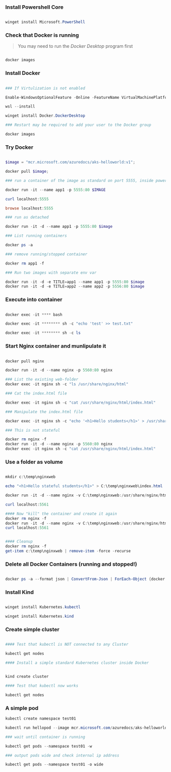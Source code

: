### Install Powershell Core

```powershell

winget install Microsoft.PowerShell


```

### Check that Docker is running
> You may need to run the *Docker Desktop* program first

```powershell

docker images

```

### Install Docker

```powershell

### If Virtulization is not enabled

Enable-WindowsOptionalFeature -Online -FeatureName VirtualMachinePlatform -NoRestart

wsl --install

winget install Docker.DockerDesktop

### Restart may be required to add your user to the Docker group

docker images


```

### Try Docker

```powershell

$image = "mcr.microsoft.com/azuredocs/aks-helloworld:v1";

docker pull $image;

### run a container of the image as standard on port 5555, inside powershell not detached

docker run -it --name app1 -p 5555:80 $IMAGE

curl localhost:5555

browse localhost:5555

### run as detached

docker run -it -d --name app1 -p 5555:80 $image

### List running containers

docker ps -a

### remove running/stopped container

docker rm app1 -f

### Run two images with separate env var

docker run -it -d -e TITLE=app1 --name app1 -p 5555:80 $image
docker run -it -d -e TITLE=app2 --name app2 -p 5556:80 $image

```

### Execute into container

```powershell

docker exec -it **** bash

docker exec -it ******** sh -c "echo 'test' >> test.txt"

docker exec -it ******** sh -c ls

```

### Start Nginx container and munlipulate it

```powershell

docker pull nginx

docker run -it -d --name nginx -p 5560:80 nginx

### List the existing web-folder
docker exec -it nginx sh -c "ls /usr/share/nginx/html"

### Cat the index.html file

docker exec -it nginx sh -c "cat /usr/share/nginx/html/index.html"

### Manipulate the index.html file

docker exec -it nginx sh -c "echo '<h1>Hello students</h1>' > /usr/share/nginx/html/index.html"

### This is not stateful

docker rm nginx -f
docker run -it -d --name nginx -p 5560:80 nginx
docker exec -it nginx sh -c "cat /usr/share/nginx/html/index.html"


```

### Use a folder as volume

```powershell

mkdir c:\temp\nginxweb

echo "<h1>Hello stateful students</h1>" > C:\temp\nginxweb\index.html

docker run -it -d --name nginx -v C:\temp\nginxweb:/usr/share/nginx/html -p 5561:80 nginx

curl localhost:5561

#### Now "kill" the container and create it again
docker rm nginx -f
docker run -it -d --name nginx -v C:\temp\nginxweb:/usr/share/nginx/html -p 5561:80 nginx
curl localhost:5561


#### Cleanup
docker rm nginx -f
get-item c:\temp\nginxweb | remove-item -force -recurse

```

### Delete all Docker Containers (running and stopped!)

```powershell

docker ps -a --format json | ConvertFrom-Json | ForEach-Object {docker rm $_.ID -f}

```

### Install Kind

```powershell

winget install Kubernetes.kubectl

winget install Kubernetes.kind

```

### Create simple cluster

```powershell

#### Test that kubectl is NOT connected to any Cluster

kubectl get nodes

#### Install a simple standard Kubernetes cluster inside Docker


kind create cluster

#### Test that kubectl now works

kubectl get nodes

```

### A simple pod

```powershell
kubectl create namespace test01

kubectl run hellopod --image mcr.microsoft.com/azuredocs/aks-helloworld:v1 --namespace test01

### wait until container is running

kubectl get pods --namespace test01 -w

### output pods wide and check internal ip address

kubectl get pods --namespace test01 -o wide

```


